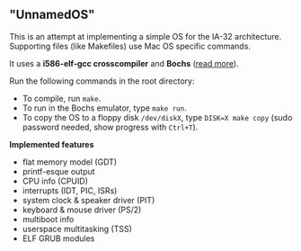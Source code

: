 ## "UnnamedOS"

This is an attempt at implementing a simple OS for the IA-32 architecture. Supporting files (like Makefiles) use Mac OS specific commands.

It uses a **i586-elf-gcc crosscompiler** and **Bochs** ([read more](https://github.com/ekuiter/homebrew-crosscompiler)).

Run the following commands in the root directory:
- To compile, run `make`.
- To run in the Bochs emulator, type `make run`.
- To copy the OS to a floppy disk `/dev/diskX`, type `DISK=X make copy` (sudo password needed, show progress with `Ctrl+T`).

**Implemented features**

- flat memory model (GDT)
- printf-esque output
- CPU info (CPUID)
- interrupts (IDT, PIC, ISRs)
- system clock & speaker driver (PIT)
- keyboard & mouse driver (PS/2)
- multiboot info
- userspace multitasking (TSS)
- ELF GRUB modules